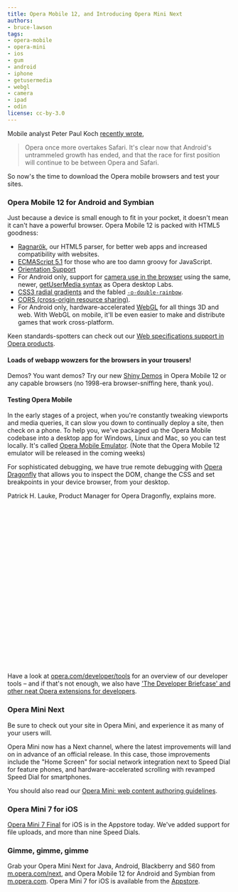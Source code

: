 ```yaml
---
title: Opera Mobile 12, and Introducing Opera Mini Next
authors:
- bruce-lawson
tags:
- opera-mobile
- opera-mini
- ios
- gum
- android
- iphone
- getusermedia
- webgl
- camera
- ipad
- odin
license: cc-by-3.0
---
```


<p>Mobile analyst Peter Paul Koch <a href="http://www.quirksmode.org/blog/archives/2012/01/browser_stats_f_2.html">recently wrote</a>,


<blockquote>Opera once more overtakes Safari. It&#39;s clear now that Android&#39;s untrammeled growth has ended, and that the race for first position will continue to be between Opera and Safari.</blockquote>
<p>So now&#39;s the time to download the Opera mobile browsers and test your sites.</p>

<h3>Opera Mobile 12 for Android and Symbian</h3>

<p>Just because a device is small enough to fit in your pocket, it doesn&#39;t mean it can&#39;t have a powerful browser. Opera Mobile 12 is packed with HTML5 goodness:</p>
<ul>
<li>
 <a href="http://my.opera.com/core/blog/show.dml/26453141">Ragnarök</a>, our HTML5 parser,  for  better web apps and increased compatibility with websites.</li>
 <li><a href="https://dev.opera.com/articles/view/introducing-ecmascript-5-1/">ECMAScript 5.1</a> for those who are too damn groovy for JavaScript. </li>
<li><a href="http://my.opera.com/shwetankdixit/blog/2011/07/06/getusermedia-and-device-orientation-adventures">Orientation Support</a></li>
<li>For Android only, support for <a href="https://dev.opera.com/articles/view/playing-with-html5-video-and-getusermedia-support/">camera use in the browser</a> using the same, newer, <a href="https://dev.opera.com/articles/view/getusermedia-access-camera-privacy-ui/">getUserMedia syntax</a> as Opera desktop Labs.</li>

<li><a href="https://dev.opera.com/articles/view/css3-radial-gradients/">CSS3 radial gradients</a> and the fabled <a href="http://media.opera.com/media/press/2011/unicorn/"><code>-o-double-rainbow</code></a>.</li>
<li><a href="https://dev.opera.com/articles/view/dom-access-control-using-cross-origin-resource-sharing/">CORS (cross-origin resource sharing)</a>.</li>
<li>For Android only, hardware-accelerated <a href="https://dev.opera.com/articles/view/an-introduction-to-webgl/">WebGL</a>  for all things 3D and web. With WebGL on mobile, it&#39;ll be even easier to make and distribute games that work cross-platform.</li>

</ul>
<p>Keen standards-spotters can check out our <a href="http://www.opera.com/docs/specs/productspecs/">Web specifications support in Opera products</a>.</p>
<h4>Loads of webapp wowzers for the browsers in your trousers!</h4>
<p>Demos? You want demos? Try our new <a href="http://shinydemos.com/">Shiny Demos</a> in Opera Mobile 12 or any capable browsers (no 1998-era browser-sniffing here, thank you).</p>


<h4>Testing Opera Mobile</h4>
<p>In the early stages of a project, when you&#39;re constantly tweaking viewports and media queries, it can slow you down to continually deploy a site, then check on a phone. To help you, we&#39;ve packaged up the Opera Mobile codebase into a desktop app for Windows, Linux and Mac, so you can test locally. It&#39;s called <a href="http://www.opera.com/developer/tools/mobile/">Opera Mobile Emulator</a>. (Note that the Opera Mobile 12 emulator will be released in the coming weeks)</p>
<p>For sophisticated debugging, we have true remote debugging with <a href="http://www.opera.com/dragonfly/">Opera Dragonfly</a> that allows you to inspect the DOM, change the CSS and set breakpoints in your device browser, from your desktop.</p>
<p>Patrick H. Lauke, Product Manager for Opera Dragonfly, explains more.</p>
<object width="480" height="360"><param name="movie" value="http://www.youtube.com/v/YHwiaH8Z5vA?version=3&amp;amp;hl=en_GB&amp;amp;rel=0" /><param name="allowFullScreen" value="true" /><param name="allowscriptaccess" value="never" /><embed src="http://www.youtube.com/v/YHwiaH8Z5vA?version=3&amp;amp;hl=en_GB&amp;amp;rel=0" type="application/x-shockwave-flash" width="480" height="360" allowfullscreen="true" allowscriptaccess="never" /></object>
<p>Have a look at <a href="http://opera.com/developer/tools">opera.com/developer/tools</a> for an overview of our developer tools – and if that&#39;s not enough, we also have <a href="http://my.opera.com/ODIN/blog/2011/11/11/the-developer-briefcase-and-other-neat-opera-extensions-for-developers">&#39;The Developer Briefcase&#39; and other neat Opera extensions for developers</a>.</p>
<h3>Opera Mini Next</h3>
<p>Be sure to check out your site in Opera Mini, and experience it as many of your users will.</p>
<p>Opera Mini now has a Next channel, where the latest improvements will land on in advance of an official release. In this case, those improvements include the &quot;Home Screen&quot; for social network integration next to Speed Dial for feature phones, and hardware-accelerated scrolling with revamped Speed Dial for smartphones.</p>
<p>You should also read our <a href="https://dev.opera.com/articles/view/opera-mini-web-content-authoring-guidelines/">Opera Mini: web content authoring guidelines</a>.</p>
<h3>Opera Mini 7 for iOS</h3>
<p><a href="http://itunes.apple.com/au/app/opera-mini-web-browser/id363729560?mt=8">Opera Mini 7 Final</a> for iOS is in the Appstore today. We&#39;ve added support for file uploads, and  more than nine Speed Dials.</p>
<h3>Gimme, gimme, gimme</h3>
<p>Grab your Opera Mini  Next for Java, Android, Blackberry and S60 from <a href="http://m.opera.com/next">m.opera.com/next</a>, and Opera Mobile 12 for Android and Symbian from <a href="http://m.opera.com">m.opera.com</a>. Opera Mini 7 for iOS is available from the <a href="http://itunes.apple.com/au/app/opera-mini-web-browser/id363729560?mt=8">Appstore</a>.</p></p>
